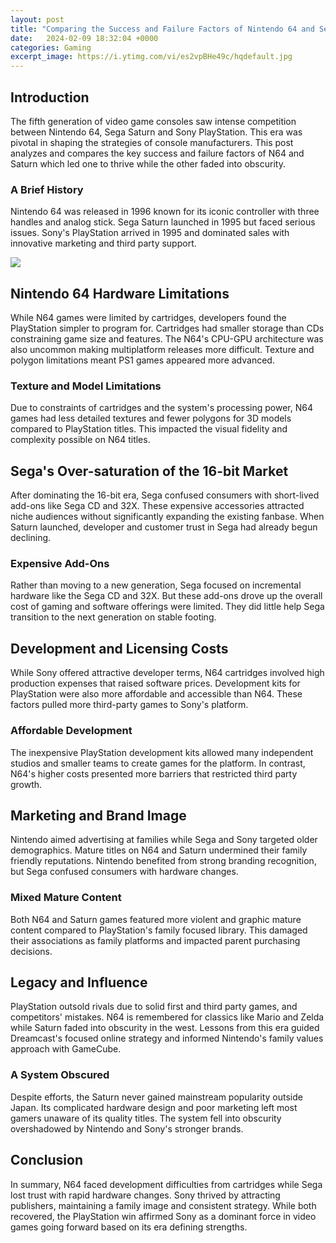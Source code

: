 ```yaml
---
layout: post
title: "Comparing the Success and Failure Factors of Nintendo 64 and Sega Saturn"
date:   2024-02-09 18:32:04 +0000
categories: Gaming
excerpt_image: https://i.ytimg.com/vi/es2vpBHe49c/hqdefault.jpg
---
```


## Introduction 
The fifth generation of video game consoles saw intense competition between Nintendo 64, Sega Saturn and Sony PlayStation. This era was pivotal in shaping the strategies of console manufacturers. This post analyzes and compares the key success and failure factors of N64 and Saturn which led one to thrive while the other faded into obscurity. 
### A Brief History 
Nintendo 64 was released in 1996 known for its iconic controller with three handles and analog stick. Sega Saturn launched in 1995 but faced serious issues. Sony's PlayStation arrived in 1995 and dominated sales with innovative marketing and third party support. 

![](https://i.ytimg.com/vi/es2vpBHe49c/hqdefault.jpg)
## Nintendo 64 Hardware Limitations 
While N64 games were limited by cartridges, developers found the PlayStation simpler to program for. Cartridges had smaller storage than CDs constraining game size and features. The N64's CPU-GPU architecture was also uncommon making multiplatform releases more difficult. Texture and polygon limitations meant PS1 games appeared more advanced. 
### Texture and Model Limitations
Due to constraints of cartridges and the system's processing power, N64 games had less detailed textures and fewer polygons for 3D models compared to PlayStation titles. This impacted the visual fidelity and complexity possible on N64 titles. 
## Sega's Over-saturation of the 16-bit Market
After dominating the 16-bit era, Sega confused consumers with short-lived add-ons like Sega CD and 32X. These expensive accessories attracted niche audiences without significantly expanding the existing fanbase. When Saturn launched, developer and customer trust in Sega had already begun declining.
### Expensive Add-Ons 
Rather than moving to a new generation, Sega focused on incremental hardware like the Sega CD and 32X. But these add-ons drove up the overall cost of gaming and software offerings were limited. They did little help Sega transition to the next generation on stable footing.
## Development and Licensing Costs
While Sony offered attractive developer terms, N64 cartridges involved high production expenses that raised software prices. Development kits for PlayStation were also more affordable and accessible than N64. These factors pulled more third-party games to Sony's platform.
### Affordable Development
The inexpensive PlayStation development kits allowed many independent studios and smaller teams to create games for the platform. In contrast, N64's higher costs presented more barriers that restricted third party growth.
## Marketing and Brand Image  
Nintendo aimed advertising at families while Sega and Sony targeted older demographics. Mature titles on N64 and Saturn undermined their family friendly reputations. Nintendo benefited from strong branding recognition, but Sega confused consumers with hardware changes.
### Mixed Mature Content
Both N64 and Saturn games featured more violent and graphic mature content compared to PlayStation's family focused library. This damaged their associations as family platforms and impacted parent purchasing decisions.
## Legacy and Influence
PlayStation outsold rivals due to solid first and third party games, and competitors' mistakes. N64 is remembered for classics like Mario and Zelda while Saturn faded into obscurity in the west. Lessons from this era guided Dreamcast's focused online strategy and informed Nintendo's family values approach with GameCube.
### A System Obscured 
Despite efforts, the Saturn never gained mainstream popularity outside Japan. Its complicated hardware design and poor marketing left most gamers unaware of its quality titles. The system fell into obscurity overshadowed by Nintendo and Sony's stronger brands.
## Conclusion
In summary, N64 faced development difficulties from cartridges while Sega lost trust with rapid hardware changes. Sony thrived by attracting publishers, maintaining a family image and consistent strategy. While both recovered, the PlayStation win affirmed Sony as a dominant force in video games going forward based on its era defining strengths.